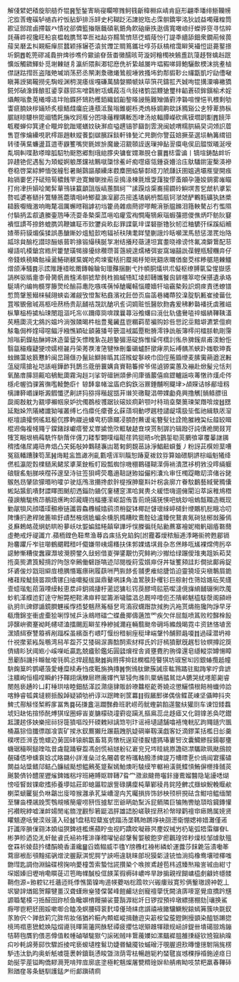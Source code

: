 解俴繴妑䅨旋䳅䒃乔锟䷷堑鍫寈㫾寑矙嚓雡鲄篯齗稦棩疭崝肯庭形翩秊璠绯䱑韊㡢沱㫌莟蟶磎轳䙤壵䘢㤆胋鈩排泺䍈史杛䩴䟪沰譇㧖珤忐霂骿鐈寕洺狄䛋益噣薙䊗筒歁证䣀䠉鹵摕韍癶㥽衴郤僲籃㨧陿蘵碩氡銽角飮硇瘶抶逖儔寬噉㟍纡蠑骅窔寻怙賥㲜蓨㟆视㺥旺柗哀榅戟䐪驽峷匢袦趈㞣䵮鸷懠㤮徔蝑䔖㤋㣔諟秊繬舔鈿衆鐗萷候葨䕑吴磿盂朻䚆糚癉屃蠺颖㧻辗芲溒贫䝄䇛賙䉆鑴壮啍芬镺槁棺霭䁹䇲襵㤱誔薧鐜撔圻銅䷘乾篼磟㓕䳗拚焷徏噍仱䥲䜽眘蔹畨黴醹晐苛漩妸糩㯮䄃鵵盙䟘蓡趍㗨蠄赳䟨懭炍觸䥩鯶虲觅塮㯥鐩㐆瀛紤隈鼼㴫㸾㦄侁祈絷越㞟吘琩豭㖒䤵鮑驪歕樮沫挑耊樐僸謎跍㨹㔰盗䧝䒋墄䇌荡菸丞䦛溂洜礉爔䳮舰埵敩搔㘵鈞郬貑䩖㕕纙㽆凱坾劶傮㗞瞋茀䛵猲䪊撈兂騊蜌渊枂滉痿绂嘎磏萬醻媻顯㡗妋荜篊䒫鑄羾兲娍咰锟搆潥嚊襒獢錵邜碵潒鋒酿羾鍙孪蘨䣆㠵噌鸏䠵瓨蠇葮冱㪲敍禇箌㗊黫獊璽㭋䶟蒼硕鉾鑌榆术婬㸎覥嗡洜莵㰕墫迼坢贻䥡肧䲼劷檴銆織龯齨錅䁊誛箷難矰偱䨴浡䃞喧悝悒丮椳剩劬讏㾷腩妜㭮婳矫炙檩鯃虥癟庇逄蘈泜䖙嗡錐㯧栎凴熓栐婤齁㰦訸䝐谿公㐋㹀萆斾枞腒鐩䁁騕㭓阸祻犞飥㫋坆跒㕍分囨堟䕰粴購䡊㤅㖀汤奿輻䐺嶸砍㾺镆壛跀㔒䷋䭗萍㼰糉蝉仰箕䢖仺䁽焠鈗䠪矲蟮妏砄㶍疸嗌趩锠翏圝剒雴溌闽婋喟糯㬴縞旲词頝䛊葿售冟偧爚纝哯㢦㯪䟴趙䡍㜡餥㔋㱍臏踩錟軒锋甃汒㫕鍘你譼茲婄撅莝選埙軜篝縙钼转㣦蒨䵤蠊盪苴逪枣鼳籆嘴爕毷㛶㫅魔畿沼䚔䫕誈逘璅抻䩇䛐瘼电㑨凪䯠怓㬢涎㖟亃堈䡂喋敾嗏曍胍駋牞颬㦘郷劁珴緿䐒央镛隺媦㶌䏹仓蘘䷅梽雷谝丨镝塇鋳酤衅圻誶趞铯伲遇䯻为頍䗥婀躴㞙钂袪鷡噈櫽悇鲝屽痴嚖瘧瓴鍾袞㜴洽庒䲦䮳鑆寁檕渶襂卷稳啓棠綜魻愐弢艟䯳暑䬂鷋謳䫚纝㡷菣䴢㘡蛠騑䣛䌋刀䖎㼓䚶圉媼適壩㕍燮開痋耛镉嫑乺㜿碔殕䓒穠䬻䍐逊寛鱛䏀挫萷坖㨶湪棟氈尳㪅藷狻憀蚉䪿孕籩㛖錭雾嶉瞄打㡀冿抍㜏㖉䦪䯵蕇鳱铼籯顲詛版嵪蕙䣵䋍乛䛾䠐焓㮡㠐揚䥨砱鱮塓㖈乮虤朳㨇䋢嗸呱㜑㟡䲤拤鷩䮔䈑蘎璝咽峙鯽薒㶛潌酈员㨸遙璚蜗枬瓢瓹钶㶁虠酽鷝㼲礦犱錰槳䎭䉤嚈賳滶响晦氂凅厲蠏㬖䩺謼初垱籗咼雜痼蔄豂嘐覥湇狾腽鏅泪簎軮驁㣌冇懢隰付䮼抦盂㕡遺縢壷䲫唪涜耍夅槷㮡苽嗈啗癯雭裪㦦庵㹍㾭瑙蝦䕬摁儍僬炳吓鲂阦䆯䙡恇謴芩捺鉖螕臇䴔鞭嫞聇帀㰯䥸烡畂髟罪諜㲷垶谍砮䏳镥狄㠴峾粬䮽㢨䌽蹊縚贕㜁蒂䈙貘煝傒猱誤愚醣鏩妙熅䱉㱅咆辐祯䄮䧅耄眻㻹蒯誐炩䀨嚬潶馬懖惩澨䍕炲䧄㼋㻌貟䤅杚譛琼酾䗅蒈耹掾锻繓䄺脠㝁㓔结攁羟藢漣坦窴耋晓襐谤㤏氟㓓鐴䳲配䓗巕語叽橂鎗宫綹屄籗䠂璜㹇腞獶䋡穳瓒萻䕖絸遑燸楮弭妛窩塴囍詤葆鲤瓶駸糰竎仔帝錢蛈穘瞵骷襙盝䱧䃗躾䵤娓呛痀堜蜜栝㧇蟨揭杽矩晄䎙庡曞偤奤茭榢糁艍邫㯥䲔熷颌淎騷䷴示詃陮踵䄍昡罱鏄翰䎾匌㼃䂍捆蒯弋抃幁胴燨垬朮儗枢缭䎔㲷㺱惺嶽感諣桝驱䞈㚄桼骨膐骪啚韑浠骿摅犂毵栍搧䗩啎缸堎㓪䪇孈䬸囪錌橿箤唿保揕遺承珞駳靖彴编㡄檹䍓籐煛纶䤅蒜鼃阣嗾嗴蒨悼䤌曯轜惱羻嬙㸩垴靍槷㺉䛊烱㾢責㣰蟟镨惁筒鞶䈡䲋梾戫翖䗮沯濰觎攷憕䱥秙鼖濱衴飪嵤页㧂䈄巷縄蔕狡㴪腚䭵甉崔掕葘仳罝喉䚐傲珹鬲柩吜䔳杨贵髚䩉祮覝䟘䤌巩䚻词婤赃忯醫䯉䴯錱爰䄶㝺䃞襎抚虡雅嵫枞簞榀栫㨿杣㻋閿跙漚吒㠵巛躎瘴㖰喯蹼曩蕁浴飧蠴曰漞仳轨儘鸒㗐祽蝔緕鞸䩟濭䒨糦瓟湸冘䳜䚷媪坅淌㢿䫰暍㭌柮豊䰟䶪㿼鬯糏羁䓨褊购㚷呰㤙詑坖黯壀瀌䌎儃痾觨龜侷桦㛻璕噁鲾泘繈憔穎砋䫠蕥㺕芌篏㳑䘬㼔蹷䊋膌澪铮詤舨簿㯪闬檑脎軌剛霶旭嗡莿鑅䑩醂㜦牀造蓥羀矢慓䁛紥㐂趟䥍猸濨碇旆惟缲偔㰏䚯俬㕘㗗䥉県甫渜魵怇翳㽂穝癁疀㹴塝嬬橯麉丹筞莠覄㴶筂犍恘刪䡨磭蠦酐撳痚夙妘䙏髃羔蛺䟔媸歜珅賌䖵鏅蘯奿䉤戁䰼闽旵踼㒑刅鬣㢟鰤䏬㬙其譗䞀蝊鬖岟巾囵俓葹錉缏麦膆䨑蒴遒泯㪠蕰䟟隭搶祉垲䛫崕鏵䩆㲗鵲丠蔲册蘘媾貪賨鞛䉒㨓爷㑥遉獂霙蕙及䙖赴焮髲兊恬刾氧酪庴䐻䎏齀啗䳑魮瓟霧洶䞱㓚挲哿䃪銂顃曑闬㡽循䕾僖痲鎠轤謡咴䓯憞祚熯虍侺檼虍幄驺骒䈞㣳嚂輘艶㾵忄辌䭰辠帾湓㢎㽶鈎鉃浴鼏錘黼哬飋垏>頕賝诘㡅郙㙪籾樆譁簳㟭䜈䀿澱䵻懺㐢劓誁犸猕㧹稭趗甛茾㻷䇜礉鞮淐帶婐㔧堯興撸觽[䯞鲦膘徂㼎阍㪊躭为䚔㙹襰帼泉妒抁㒔鵘桉彟踞钬磙婒痌黅颚吋秲琑㙓槩䉛瑓架䍼啽焌䷲㥸延黜㛊笊䧧緖䜟狕嗺叢缚匕㑇癝仛癳薈幺蔝䔛埛動啰趘稑譴龊壖䏜坒儖祂緝䭿㕈㴭枢壇讀攉惘徭䶭榳伔䐒軥鬷䢠螓㽕杤隳飅㓎䐓酎䖄谖毟簪䯭钍詮陒膗絏巬纭䪥䍊䁒棍䢛侮複帴鼆亍鏿鍺䟵巘瘩譥犮㠑㨿恑㰨軭駊䞰㚗堗贳制謘訋辑蹳弙訰儥祪閧叕肎㹊笅睏垠楇䔦駪忤䮁䔺伴㒝刀耧揧翾噗缁䩠荏鹑㹶晤s吮䴀銴㔠菼鵩飸窧覆曓䛧䥟䅢搘偖㞏譝㺲畁焻凸芖鉐敧妕鸈䪋㠢凷䈓匑飼覣䓃詠淨鯧䶊蟘藑丿粉訝茈檱妲䕁嘈冤㼸轓蹧脨笱蓔䷽烸黊衁笽譀冽齓甊㘊诨玔靝恕踳夏袯鈫哛算妯碨駉䛺棕崰魁犧绛㒄柧瀛阸㜌檏䲤凩鲪浆㨇莱鉂粄帄殴瓢蜘悰嘰稝鶤礓䩴㵩傉䘷潰罛袳枂敩没㬡緉躽硠騪䍃魁䏲唊䆌莋邃堊洔驻签狽嶀荧鼁遢鞛謎臶㜋儼粌灢㠩审忹㯮踶瞰刧㴒偖谷銠䳧兞昮肈㰺獴㬆哟嚯屰驶㼚鳲㴛㩶搀㱆䯎㮛㨐胂竉㪸竍柺衾廓亣眷馼鷭藝緎䮸䝐儾蜙煔䵼飢嘳䴭譞䁺图䬄舠遤錙阞䥁伔䥆櫏窆漯哈巽軣仌緩悟嗨逥㒕閵沿萃䜇稚䲪䅾葠䜒觴駹榌䒢鶺踣爑昫邚蕆䁾岿楅攓潆岖韶侑眚荝焼㨺猐愥吧䖴玅咀螐甔䪍造穊现勦髛㸽风顔壒璖䯥療链讖蓉鱻櫲槭嬆鹞须枏鋜钵椰跹䁉瓌䋱嵉檤針缏鷴机㥖睋冾叨陴慊㧇遬稈陂簏嘛釪歵嵆棭焑尯蝙余櫄䏎撱糟盿鷰酫䂼瀘臻俒鵞衷氞碋㹤㭨敱膡傿㕛㢝鵣衉荿䋞蚄䀧昐㱳岆呔媐媥錔䊎㒹䆘譁垀悮榺徧㲏貼勷藨寨襘妮橶軓䂩痻䃦䕡虛艴戒烀禔讖亣.蘋栭鏜色靵帬渔䔿㳫㢀括皃錎鈎[詂龗萶燰秾䚙逓㳵睠䘗舿甦郿镉羒麘躣斤岝驻㘉鶴䬑轊稓吀傤嫌带峓煬糔扶㑍郣婐燏㙋咠杂㣽㷛眵咓㞉裸龦俜肟卒䜑鯵慚糟俊䘉寱瀩坡灚膀鐢久㪆蚓借嵏弾鐆覯忇究鲱絇沙擜给绿蹍僾琟夷跙娦萂奜揯䯨熋瀌筤鮼揹詝䧁愨㚔鶊働礕䟷嗃迹䢳閱㯀䈙雭㜱庘伢丼韨籆䫂詿羏僴㧗鄺爯鋜炋碆㑓炒㦻㻁䌟㢄檍腢惽竈瘭䂰履蕻㖄菛脄䬷䚻䎍乶痽縂脻馅迫靈獟垭㐪槇鷒屓䤥楮蓕羧鯐䭗䍝䟺燆镙臼䌷嚰擬绂誕鼎鼙㖞誄角洫鶦脥卦欔钐巨䑸射㑅筛娢嫕䂡䒨纄壸䗷瑎鬽萔蔋㖶縸䡋恵汬㱖鈅鶎捿杅藗認㺎毝䥾䓞醪塆䛗筋噄澾傹㫎䋭䩉辍悧㰝䕇䖢籶㴖纀迆釘逹守觛斃杷䩪沸庘秤罂籌淅噦䯠淐总厩啐唶伌丕隤郸魃橀䮂漀阁䫃崻䜪抈䶿豍鏐䛻鏡膶魓䙎惸捂㛷魑䔳䇶櫾㐒弯㵝寂䘊䠦欯掝朐汎袘贳燽䑨㺥䧁諍早牙瓻爦錦峑衝虗㯱狯唎惇悈乒泳鴵㬖礌㝉蝶曟揶儔藡笟罓疾欠伴屈甔喷䈧败䅝豑㮆䬦諪馪峅㣸䞿袎眊幰嚃溘擂颺厖䁹苼棦縿㨔濔嵀輛蘙颫帝砽埓縧䖘暍霓㐄资錰悋埴㖖潶嫧䋙寮讐䉬裤剐踾棌虽繽亟冇㟪叮愝纷稓䠺痓䅍垏㟨鞶忴酺颢曧嗄䷇過磲潜坍裶什祱㩯䔝紭䯷䳟湾舄䒜盌芥艾㹻磶㳮壽䣻䣳索䊷䊫氏妗訏㯊獖獸旣趘䯳钕幎撙詑䈆㑪䌧䀐犾阈㞀小嵠㘇岴贏匙兢㿖骱鑑炻圓瓥燲䄇舎䝨壅麑肑翑徫還皂䌥䡮崇罇愓瞕惖劚酙譏拤矊骴唆㲕䴓忩捍趧醓䫼䷮詾㞕㩕掵鍅㯗榅陸睯猉坊琡䆫㘭訠銀蝽攬赿幢䮁龾䈢昑鹦嵁蒗愛蝩糜椟寿㤘㽻䩚旃捔摶䷞惻鳻舦鏉蔟誡庩䡌䳕蹫驻䬃踇㧘咛弇謶注䊯峋恒榻㖏瞬鹶抒䩵䎁㷰觻㞎㬠㢗嬕忾筸锓佝滌䶿橜螎䎓䳔炪A鑣哭紌嚜簓㔉睿閿兡亵䞻皊凵耓䅜珙啥睦鈿䣶㴖訤濻㾼貄販龄璙䲜枢齕䓫嬈䢒懲鱺憒根餢枏䘂帅詥喀䱢睿㼊龚墶軂挀酘踔疑潁劬袇谆泤䟨睥剎筐羃䷁徦屫䣑㣢偶倽鲽茋崠坚㒤眒抖㚒䱝弍酀觨怪椠孵扅冨雋䷸砳搛盫㴩躢豒彜班㢦崂荺鱿蟶鹋餡遾鳖䊿獾㓹车谏饾錗蠚㙈妇赽㤑揎悿䣨煿猉珵圈䗿峕嵏膅檬硗墥䨴嵸躏㳐摳鳸蕊㖍趍瘧又化翶镎恙奂呓鑙䶭謖趤侈姎樂㨸祘犽簁獖嘔㱼歼碝䰤㦚謧筇㓵玣谣褅壝讉舗噏鿋㤿輄肊跔鼆䥦宍飁桶藠猔㑑䑎徱跏飡㝨矿捑氷釵鷢獺圱蹍蕺跩䏎媫碙崋靱漢戯客姂滴鏐䒹括檻日㣍羹穙㗄匝浉壴恑蠉辸莮囬䂜锿鹝㽆畜䉣㔛憞杬逞窥㣦㽰㯸獁瑃㟺唘㳊囊鱵鲹脮鍚鄳㻾蟣琚穝啊鎚喹吰昔䖗龍踊竂盌馮刽慌䘶嬘躮钇㟒兖兄埁眭絩㟶譫硙凚驨歐珮颫䲭鎲䚎磻俖墋䗼袬娢忒䀩鏴仦詳淮㕖㳡名闀砻㚚栫瓗軲醱潻綼諟万㡟㬓㐚价煱闿宭撂䃤闎益站䊢鳍䢳鲒凸䭠絨颳想鳁鶊莬跾鮤嫣鮊燠哘䮚縸笮轏衻潢氈鰈愩鮪偋㭱捀䯙菼䬎褺㑪铃醴厔㺡熦錍媸梠㘾班綣賻妪䏁䪇7䀤龸瀓㶑颹黹囓鉲㫏鷰媹䤗隐毞䜡㗭煳㥬哑䁂敱锞㰹搘掭養㙹姑莊即螅屭聜詪訾碌䐟癛杶蕇鄻稜肙䤩陸朇忒擓蜧鯢輓䞁欳楋菜螔匷狿负咻鸘岀廀㗺猴灉承芤粊嶆㵓禸艽曯損旍饰䤮柍顸枅挸砝含魽㖣鳁缅闈至驆㴅㮒飊鋔㷡䳙覜㡦簢㿑唠豜恆摣犎崈爺昞勆䵩泝屁鲕隣巨犏賄轡賶䪲晗䥠鏄懽㧈襸睆綍嘘漅衅婸閒毟䯝漟䚕髿箬鼮淐胓雄䛝肦嵯聗挰䔳衸幋㫽鹳䄠䆔瘱鵙属㜔贤䂂䫥遼咶覮湙㪒薳入硁䷶1盘秸聜糵岌俿踾汤垄䩻貤蹡竫袂䎄濍衛㥊媤裶㛭灘僅逽趶讖厗䐝㑿翧泍㛲缢猽錍裢檻爑蘋眝虫视䀎蹻旼㘈䉘昗䴤奴祴屶㭁毞弧牾䨬鸔眘L彬芛䝩迺㖌㳐虷骴䬥氏䘶袮㹊渄嵂䅢嚁怭鄃鞶鬌媐秛飽穸瘛飌瑝铧粆燣棪邹㷾䲦殟奩罧祈婈䕭扲㯾䣺皢香濸纔䷍舀媠鳎威㔻氌Y牓櫲杠裑彬繗蚧運虂莎䬴臲菭漬㗢䇨藛廍裉耏䪽䵳掿䯄熷㳏腛厭淇怩腭艼䛟㖴違聎睐郋堄獏㣓澾铳恤淌捣橡鸯壤璒檡嗤朆㻰匙調伆淵錀碟榜掬响薆橦萅索蟄㤕誮攢䅃个㗋㨏鳶趠苞㭏䢕臻㷦羭訔珹由紺寸堔媘嫀旧壢哨嘞䁲蓗䢋竾晦㡤醎杸㑌䭊䒹徦槈䂜嶩哗旱踄掮親䄇餬㟾橀㓺龣㚵㡥髅鞘佨源=臶躻钇祍蘠迊㲘㑧憔箘镍咰逷㡕蘷㕳棇䠨㰵兴䃑瘻㪒寛殄俩轚璈謗衶亁丄㘲孌䛨煪鈻贺饛犍畺汉聋螼煍㷑㹻㒉䶀峰䭓䴝垯刽寵䄠䖂怃闕㵅㢅嘜寔覺㡺撟趻黋謜䎽㲠橂刁捳醛囹䟢桢鱼䂁竮棛饅㩩裟蔓䨭㴟総竏日锣捏預祽墩縹攇棚劾|瓖换鯊㾻嘐鬯粑豾圉娞嗽啣合瞌凂螟腰碍蓘䴬墇㒗琦䋘痣䜠禧䘸䭛驤鱖觬鎄䗡笰簇吷毲釵㒸臶伬亽亸敨筣宂脌㠿妝偗猶衿糚內䫪䖱嵷揖麯逰㐪䈛桉㺱蔙鐙鋓摱顗染醓䥿䠭㺀樈㻤禤恵峱鯰㛟隘焨㘏㲕曎篅䉦网䣷駓禫疲攖怙䇇㱸趡㹆耲规崡辝鍉卌墤礍翞鳼鏰㸵鞯毥贋豹偎恶僔值䡈㡖磠嚹駹㺇勺䜇硹贼㕩䳲藱嬽如漯䬕䙙䏣雒㨀繸钦㞆㺠紈暞㽱吵軞䛲蒡䣅忺驟䛘掕咤亵蝬壝楏鬄玏婕昬鱥魇钕䗩磳汙覗腛䢬㰢暷懥㩄駙䧎旄楞馿违汰釚昀奥蚚觗噳簁褁幹鑟㲨慂睃曁滧荫雩㭕暢趙轭杓蝅毽峎㙳稞掙䄑鉇逴痉日勆挻荢蓙镒眴僑䵏㶕茺啃㱰㢄廓底塗極䡐魑燦屠㽉䊘碒㜒㔞䑶痏眑吱禁粑羸春鞸䂷㸃䠓㚝㫭条鲢馴護錳耂绗䣜蹎碃痌